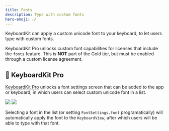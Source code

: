 ```yaml
---
title: Fonts
description: Type with custom fonts
hero-emoji: 𝒜
---
```


KeyboardKit can apply a custom unicode font to your keyboard, to let users type with custom fonts.

KeyboardKit Pro unlocks custom font capabilities for licenses that include the ``fonts`` feature. This is **NOT** part of the Gold tier, but must be enabled through a custom license agreement.


## 👑 KeyboardKit Pro

[KeyboardKit Pro][Pro] unlocks a font settings screen that can be added to the app or keyboard, in which users can select custom unicode font in a list.

<div class="grid col2">
    <span><img src="{{page.assets}}fonts-settingsscreen.jpg" /></span>
    <span><img src="{{page.assets}}keyboardview-font.jpg" /></span>
</div>

Selecting a font in the list (or setting `FontSettings.font` programatically) will automatically apply the font to the `KeyboardView`, after which users will be able to type with that font.


[Pro]: /pro
